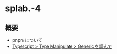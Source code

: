 # splab.-4

## 概要

- pnpm について
- [Typescript > Type Manipulate > Generic を読んで](https://www.typescriptlang.org/docs/handbook/2/generics.html)
